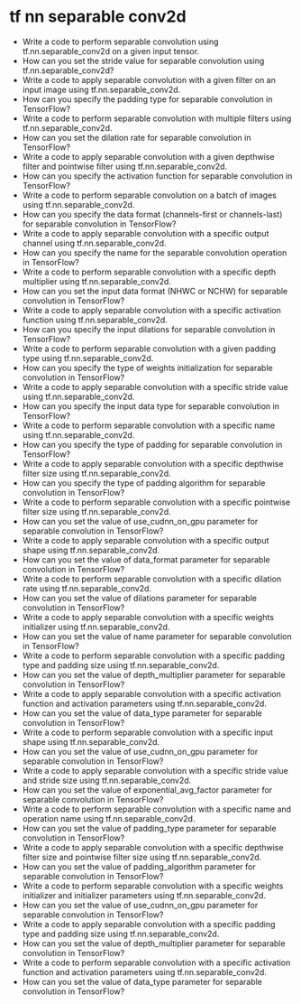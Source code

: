 # tf nn separable conv2d

- Write a code to perform separable convolution using tf.nn.separable_conv2d on a given input tensor.
- How can you set the stride value for separable convolution using tf.nn.separable_conv2d?
- Write a code to apply separable convolution with a given filter on an input image using tf.nn.separable_conv2d.
- How can you specify the padding type for separable convolution in TensorFlow?
- Write a code to perform separable convolution with multiple filters using tf.nn.separable_conv2d.
- How can you set the dilation rate for separable convolution in TensorFlow?
- Write a code to apply separable convolution with a given depthwise filter and pointwise filter using tf.nn.separable_conv2d.
- How can you specify the activation function for separable convolution in TensorFlow?
- Write a code to perform separable convolution on a batch of images using tf.nn.separable_conv2d.
- How can you specify the data format (channels-first or channels-last) for separable convolution in TensorFlow?
- Write a code to apply separable convolution with a specific output channel using tf.nn.separable_conv2d.
- How can you specify the name for the separable convolution operation in TensorFlow?
- Write a code to perform separable convolution with a specific depth multiplier using tf.nn.separable_conv2d.
- How can you set the input data format (NHWC or NCHW) for separable convolution in TensorFlow?
- Write a code to apply separable convolution with a specific activation function using tf.nn.separable_conv2d.
- How can you specify the input dilations for separable convolution in TensorFlow?
- Write a code to perform separable convolution with a given padding type using tf.nn.separable_conv2d.
- How can you specify the type of weights initialization for separable convolution in TensorFlow?
- Write a code to apply separable convolution with a specific stride value using tf.nn.separable_conv2d.
- How can you specify the input data type for separable convolution in TensorFlow?
- Write a code to perform separable convolution with a specific name using tf.nn.separable_conv2d.
- How can you specify the type of padding for separable convolution in TensorFlow?
- Write a code to apply separable convolution with a specific depthwise filter size using tf.nn.separable_conv2d.
- How can you specify the type of padding algorithm for separable convolution in TensorFlow?
- Write a code to perform separable convolution with a specific pointwise filter size using tf.nn.separable_conv2d.
- How can you set the value of use_cudnn_on_gpu parameter for separable convolution in TensorFlow?
- Write a code to apply separable convolution with a specific output shape using tf.nn.separable_conv2d.
- How can you set the value of data_format parameter for separable convolution in TensorFlow?
- Write a code to perform separable convolution with a specific dilation rate using tf.nn.separable_conv2d.
- How can you set the value of dilations parameter for separable convolution in TensorFlow?
- Write a code to apply separable convolution with a specific weights initializer using tf.nn.separable_conv2d.
- How can you set the value of name parameter for separable convolution in TensorFlow?
- Write a code to perform separable convolution with a specific padding type and padding size using tf.nn.separable_conv2d.
- How can you set the value of depth_multiplier parameter for separable convolution in TensorFlow?
- Write a code to apply separable convolution with a specific activation function and activation parameters using tf.nn.separable_conv2d.
- How can you set the value of data_type parameter for separable convolution in TensorFlow?
- Write a code to perform separable convolution with a specific input shape using tf.nn.separable_conv2d.
- How can you set the value of use_cudnn_on_gpu parameter for separable convolution in TensorFlow?
- Write a code to apply separable convolution with a specific stride value and stride size using tf.nn.separable_conv2d.
- How can you set the value of exponential_avg_factor parameter for separable convolution in TensorFlow?
- Write a code to perform separable convolution with a specific name and operation name using tf.nn.separable_conv2d.
- How can you set the value of padding_type parameter for separable convolution in TensorFlow?
- Write a code to apply separable convolution with a specific depthwise filter size and pointwise filter size using tf.nn.separable_conv2d.
- How can you set the value of padding_algorithm parameter for separable convolution in TensorFlow?
- Write a code to perform separable convolution with a specific weights initializer and initializer parameters using tf.nn.separable_conv2d.
- How can you set the value of use_cudnn_on_gpu parameter for separable convolution in TensorFlow?
- Write a code to apply separable convolution with a specific padding type and padding size using tf.nn.separable_conv2d.
- How can you set the value of depth_multiplier parameter for separable convolution in TensorFlow?
- Write a code to perform separable convolution with a specific activation function and activation parameters using tf.nn.separable_conv2d.
- How can you set the value of data_type parameter for separable convolution in TensorFlow?